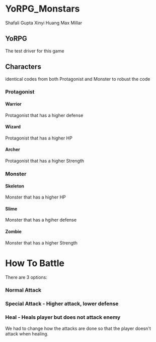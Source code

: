 # YoRPG_Monstars
 Shafali Gupta
 Xinyi Huang
 Max Millar 
## YoRPG 
The test driver for this game
## Characters
identical codes from both Protagonist and Monster to robust the code
### Protagonist
#### Warrior
Protagonist that has a higher defense
#### Wizard
Protagonist that has a higher HP 
#### Archer
Protagonist that has a higher Strength
### Monster
#### Skeleton
Monster that has a higher HP
#### Slime 
Monster that has a hgiher defense
#### Zombie
Monster that has a higher Strength
# How To Battle
There are 3 options:
### Normal Attack
### Special Attack - Higher attack, lower defense
### Heal - Heals player but does not attack enemy

We had to change how the attacks are done so that the player doesn't attack when healing.
